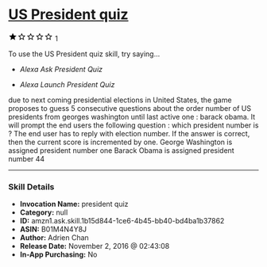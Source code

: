 # [US President quiz](http://alexa.amazon.com/#skills/amzn1.ask.skill.1b15d844-1ce6-4b45-bb40-bd4ba1b37862)
![1 stars](../../images/ic_star_black_18dp_1x.png)![1 stars](../../images/ic_star_border_black_18dp_1x.png)![1 stars](../../images/ic_star_border_black_18dp_1x.png)![1 stars](../../images/ic_star_border_black_18dp_1x.png)![1 stars](../../images/ic_star_border_black_18dp_1x.png) 1

To use the US President quiz skill, try saying...

* *Alexa Ask President Quiz*

* *Alexa Launch President Quiz*

due to next coming presidential elections in United States, the game proposes to guess 5 consecutive questions about the order number of US presidents from georges washington until last active one : barack obama.
It will prompt the end users the following question :
which president number is <President Full Name>?
The end user has to reply with  <President> election number.
If the answer is correct, then the current score is incremented by one.
George Washington is assigned president number one
Barack Obama is assigned president number 44

***

### Skill Details

* **Invocation Name:** president quiz
* **Category:** null
* **ID:** amzn1.ask.skill.1b15d844-1ce6-4b45-bb40-bd4ba1b37862
* **ASIN:** B01M4N4Y8J
* **Author:** Adrien Chan
* **Release Date:** November 2, 2016 @ 02:43:08
* **In-App Purchasing:** No
